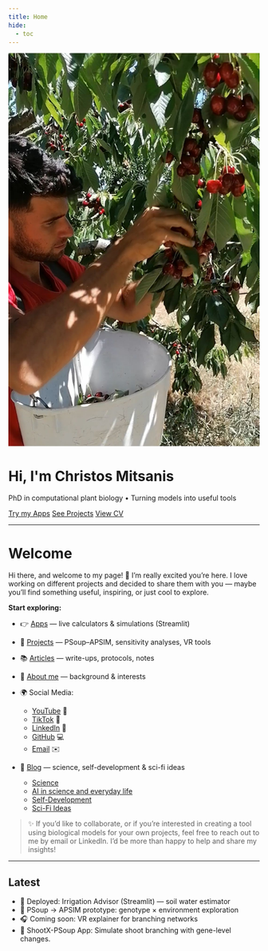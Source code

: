 ```yaml
---
title: Home
hide:
  - toc
---
```


<!-- Hero -->
<div class="hero">
  <img src="assets/IMG_20230424_101636.jpg" alt="Christos Mitsanis" class="hero-avatar" />
  <h1>Hi, I'm Christos Mitsanis</h1>
  <p class="hero-subtitle">
    PhD in computational plant biology •
    Turning models into useful tools
  </p>
  <div class="hero-actions">
    <a class="btn primary" href="apps/">Try my Apps</a>
    <a class="btn secondary" href="projects/">See Projects</a>
    <a class="btn ghost" href="cv/">View CV</a>
  </div>
</div>

---

# Welcome

Hi there, and welcome to my page! 👋
I’m really excited you’re here. I love working on different projects and decided to share them with you — maybe you’ll find something useful, inspiring, or just cool to explore.

**Start exploring:**

- 👉 [Apps](apps.md) — live calculators & simulations (Streamlit)

- 🧪 [Projects](projects.md) — PSoup–APSIM, sensitivity analyses, VR tools

- 📚 [Articles](articles.md) — write-ups, protocols, notes

- 👤 [About me](about.md) — background & interests

- 🌍 Social Media:  
  - [YouTube](https://youtube.com/) 🎥  
  - [TikTok](https://tiktok.com/) 🎵  
  - [LinkedIn](https://linkedin.com/in/) 💼  
  - [GitHub](https://github.com/) 💻  
  - [Email](mailto:youremail@example.com) ✉️  

- 📰 [Blog](blog/index.md) — science, self-development & sci-fi ideas  
  - [Science](blog/categories/#science)
  - [AI in science and everyday life](blog/categories/#ai)   
  - [Self-Development](blog/categories/#self-development)  
  - [Sci-Fi Ideas](blog/categories/#sci-fi-ideas)

> ✨ If you’d like to collaborate, or if you’re interested in creating a tool using biological models for your own projects, feel free to reach out to me by email or LinkedIn.
I’d be more than happy to help and share my insights!

---

## Latest
- 🚀 Deployed: Irrigation Advisor (Streamlit) — soil water estimator
- 🧪 PSoup → APSIM prototype: genotype × environment exploration
- 🎧 Coming soon: VR explainer for branching networks
- 🌱 ShootX-PSoup App: Simulate shoot branching with gene-level changes. 
